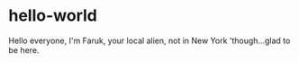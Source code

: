 # hello-world
Hello everyone, I'm Faruk, your local alien, not in New York 'though...glad to be here.

